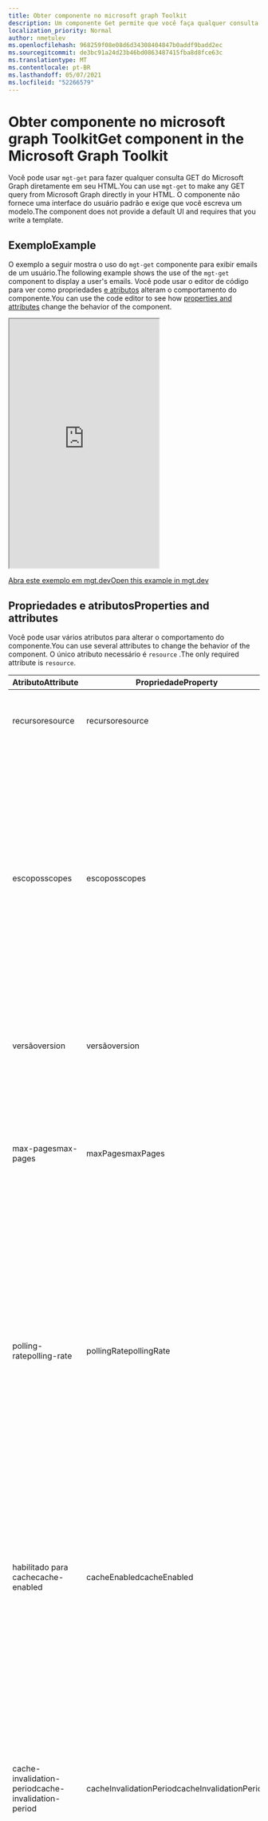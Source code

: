 ```yaml
---
title: Obter componente no microsoft graph Toolkit
description: Um componente Get permite que você faça qualquer consulta GET do Microsoft Graph diretamente em seu HTML.
localization_priority: Normal
author: nmetulev
ms.openlocfilehash: 968259f08e08d6d34308404847b0addf9badd2ec
ms.sourcegitcommit: de3bc91a24d23b46bd0863487415fba8d8fce63c
ms.translationtype: MT
ms.contentlocale: pt-BR
ms.lasthandoff: 05/07/2021
ms.locfileid: "52266579"
---
```

# <a name="get-component-in-the-microsoft-graph-toolkit"></a><span data-ttu-id="d9118-103">Obter componente no microsoft graph Toolkit</span><span class="sxs-lookup"><span data-stu-id="d9118-103">Get component in the Microsoft Graph Toolkit</span></span>

<span data-ttu-id="d9118-104">Você pode usar `mgt-get` para fazer qualquer consulta GET do Microsoft Graph diretamente em seu HTML.</span><span class="sxs-lookup"><span data-stu-id="d9118-104">You can use `mgt-get` to make any GET query from Microsoft Graph directly in your HTML.</span></span> <span data-ttu-id="d9118-105">O componente não fornece uma interface do usuário padrão e exige que você escreva um modelo.</span><span class="sxs-lookup"><span data-stu-id="d9118-105">The component does not provide a default UI and requires that you write a template.</span></span>

## <a name="example"></a><span data-ttu-id="d9118-106">Exemplo</span><span class="sxs-lookup"><span data-stu-id="d9118-106">Example</span></span>

<span data-ttu-id="d9118-107">O exemplo a seguir mostra o uso do `mgt-get` componente para exibir emails de um usuário.</span><span class="sxs-lookup"><span data-stu-id="d9118-107">The following example shows the use of the `mgt-get` component to display a user's emails.</span></span> <span data-ttu-id="d9118-108">Você pode usar o editor de código para ver como propriedades [e atributos](#properties-and-attributes) alteram o comportamento do componente.</span><span class="sxs-lookup"><span data-stu-id="d9118-108">You can use the code editor to see how [properties and attributes](#properties-and-attributes) change the behavior of the component.</span></span>

<iframe src="https://mgt.dev/iframe.html?id=components-mgt-get--get-email&source=docs" height="500"></iframe>

[<span data-ttu-id="d9118-109">Abra este exemplo em mgt.dev</span><span class="sxs-lookup"><span data-stu-id="d9118-109">Open this example in mgt.dev</span></span>](https://mgt.dev/?path=/story/components-mgt-get--get-email&source=docs)

## <a name="properties-and-attributes"></a><span data-ttu-id="d9118-110">Propriedades e atributos</span><span class="sxs-lookup"><span data-stu-id="d9118-110">Properties and attributes</span></span>

<span data-ttu-id="d9118-111">Você pode usar vários atributos para alterar o comportamento do componente.</span><span class="sxs-lookup"><span data-stu-id="d9118-111">You can use several attributes to change the behavior of the component.</span></span> <span data-ttu-id="d9118-112">O único atributo necessário é `resource` .</span><span class="sxs-lookup"><span data-stu-id="d9118-112">The only required attribute is `resource`.</span></span>

| <span data-ttu-id="d9118-113">Atributo</span><span class="sxs-lookup"><span data-stu-id="d9118-113">Attribute</span></span> | <span data-ttu-id="d9118-114">Propriedade</span><span class="sxs-lookup"><span data-stu-id="d9118-114">Property</span></span>  | <span data-ttu-id="d9118-115">Descrição</span><span class="sxs-lookup"><span data-stu-id="d9118-115">Description</span></span> |
| --- | --- | --- |
| <span data-ttu-id="d9118-116">recurso</span><span class="sxs-lookup"><span data-stu-id="d9118-116">resource</span></span> | <span data-ttu-id="d9118-117">recurso</span><span class="sxs-lookup"><span data-stu-id="d9118-117">resource</span></span> | <span data-ttu-id="d9118-118">O recurso a ser obter do Microsoft Graph (por exemplo, `/me` ).</span><span class="sxs-lookup"><span data-stu-id="d9118-118">The resource to get from Microsoft Graph (for example, `/me`).</span></span> |
| <span data-ttu-id="d9118-119">escopos</span><span class="sxs-lookup"><span data-stu-id="d9118-119">scopes</span></span> | <span data-ttu-id="d9118-120">escopos</span><span class="sxs-lookup"><span data-stu-id="d9118-120">scopes</span></span> | <span data-ttu-id="d9118-121">Matriz opcional de cadeias de caracteres se estiver usando a propriedade ou um escopo delimitado por vírgula se estiver usando o atributo.</span><span class="sxs-lookup"><span data-stu-id="d9118-121">Optional array of strings if using the property or a comma delimited scope if using the attribute.</span></span> <span data-ttu-id="d9118-122">O componente usará esses escopos (com um provedor com suporte) para garantir que o usuário tenha consentido com a permissão certa.</span><span class="sxs-lookup"><span data-stu-id="d9118-122">The component will use these scopes (with a supported provider) to ensure that the user has consented to the right permission.</span></span> |
| <span data-ttu-id="d9118-123">versão</span><span class="sxs-lookup"><span data-stu-id="d9118-123">version</span></span> | <span data-ttu-id="d9118-124">versão</span><span class="sxs-lookup"><span data-stu-id="d9118-124">version</span></span> | <span data-ttu-id="d9118-125">Versão da API opcional a ser usada ao fazer a solicitação GET.</span><span class="sxs-lookup"><span data-stu-id="d9118-125">Optional API version to use when making the GET request.</span></span> <span data-ttu-id="d9118-126">O padrão é `v1.0`.</span><span class="sxs-lookup"><span data-stu-id="d9118-126">Default is `v1.0`.</span></span>  |
| <span data-ttu-id="d9118-127">max-pages</span><span class="sxs-lookup"><span data-stu-id="d9118-127">max-pages</span></span> | <span data-ttu-id="d9118-128">maxPages</span><span class="sxs-lookup"><span data-stu-id="d9118-128">maxPages</span></span> | <span data-ttu-id="d9118-129">Número opcional de páginas (para recursos que suportam paginação).</span><span class="sxs-lookup"><span data-stu-id="d9118-129">Optional number of pages (for resources that support paging).</span></span> <span data-ttu-id="d9118-130">O padrão é 3.</span><span class="sxs-lookup"><span data-stu-id="d9118-130">Default is 3.</span></span> <span data-ttu-id="d9118-131">Definir esse valor como 0 receberá todas as páginas.</span><span class="sxs-lookup"><span data-stu-id="d9118-131">Setting this value to 0 will get all pages.</span></span>  |
| <span data-ttu-id="d9118-132">polling-rate</span><span class="sxs-lookup"><span data-stu-id="d9118-132">polling-rate</span></span> | <span data-ttu-id="d9118-133">pollingRate</span><span class="sxs-lookup"><span data-stu-id="d9118-133">pollingRate</span></span> | <span data-ttu-id="d9118-134">Número opcional de milissegundos.</span><span class="sxs-lookup"><span data-stu-id="d9118-134">Optional number of milliseconds.</span></span> <span data-ttu-id="d9118-135">Quando definido, o componente sonda o URI de solicitação para atualizações no intervalo definido.</span><span class="sxs-lookup"><span data-stu-id="d9118-135">When set, the component will poll the request URI for updates in the defined interval.</span></span> <span data-ttu-id="d9118-136">Se estiver usando uma consulta delta, a sondagem sempre consultará a API delta.</span><span class="sxs-lookup"><span data-stu-id="d9118-136">If using a delta query, polling will always query the delta API.</span></span> <span data-ttu-id="d9118-137">O modelo só será atualizado quando os dados mudarem.</span><span class="sxs-lookup"><span data-stu-id="d9118-137">The template will only refresh when the data changes.</span></span> |
| <span data-ttu-id="d9118-138">habilitado para cache</span><span class="sxs-lookup"><span data-stu-id="d9118-138">cache-enabled</span></span> | <span data-ttu-id="d9118-139">cacheEnabled</span><span class="sxs-lookup"><span data-stu-id="d9118-139">cacheEnabled</span></span> | <span data-ttu-id="d9118-140">Boolean opcional.</span><span class="sxs-lookup"><span data-stu-id="d9118-140">Optional Boolean.</span></span> <span data-ttu-id="d9118-141">Quando definido, indica que a resposta do recurso será armazenada em cache.</span><span class="sxs-lookup"><span data-stu-id="d9118-141">When set, it indicates that the response from the resource will be cached.</span></span> <span data-ttu-id="d9118-142">Substitua se `refresh()` for chamado ou se estiver em `pollingRate` uso.</span><span class="sxs-lookup"><span data-stu-id="d9118-142">Overriden if `refresh()` is called or if `pollingRate` is in use.</span></span> <span data-ttu-id="d9118-143">O padrão é `false`.</span><span class="sxs-lookup"><span data-stu-id="d9118-143">Default is `false`.</span></span> |
| <span data-ttu-id="d9118-144">cache-invalidation-period</span><span class="sxs-lookup"><span data-stu-id="d9118-144">cache-invalidation-period</span></span> | <span data-ttu-id="d9118-145">cacheInvalidationPeriod</span><span class="sxs-lookup"><span data-stu-id="d9118-145">cacheInvalidationPeriod</span></span> | <span data-ttu-id="d9118-146">Número opcional de milissegundos.</span><span class="sxs-lookup"><span data-stu-id="d9118-146">Optional number of milliseconds.</span></span> <span data-ttu-id="d9118-147">Quando definido em combinação com , o atraso antes que o cache atinja seu período `cacheEnabled` de invalidação será modificado por esse valor.</span><span class="sxs-lookup"><span data-stu-id="d9118-147">When set in combination with `cacheEnabled`, the delay before the cache reaches its invalidation period will be modified by this value.</span></span> <span data-ttu-id="d9118-148">O padrão `0` é e usará o período de invalidação padrão.</span><span class="sxs-lookup"><span data-stu-id="d9118-148">Default is `0` and will use the default invalidation period.</span></span> |
| <span data-ttu-id="d9118-149">tipo</span><span class="sxs-lookup"><span data-stu-id="d9118-149">type</span></span> | <span data-ttu-id="d9118-150">tipo</span><span class="sxs-lookup"><span data-stu-id="d9118-150">type</span></span> | <span data-ttu-id="d9118-151">Tipo opcional da resposta esperada.</span><span class="sxs-lookup"><span data-stu-id="d9118-151">Optional type of the expected response.</span></span> <span data-ttu-id="d9118-152">O padrão é `json`.</span><span class="sxs-lookup"><span data-stu-id="d9118-152">Default is `json`.</span></span> <span data-ttu-id="d9118-153">Suporta `json` ou `image` (só há suporte para pontos de extremidade terminando com `/photo/value$` ).</span><span class="sxs-lookup"><span data-stu-id="d9118-153">Supports `json` or `image` (only be supported on endpoints ending with `/photo/value$`).</span></span> |
| <span data-ttu-id="d9118-154">N/D</span><span class="sxs-lookup"><span data-stu-id="d9118-154">N/A</span></span> | <span data-ttu-id="d9118-155">response</span><span class="sxs-lookup"><span data-stu-id="d9118-155">response</span></span> | <span data-ttu-id="d9118-156">Resposta somente leitura do Microsoft Graph se a solicitação foi bem-sucedida.</span><span class="sxs-lookup"><span data-stu-id="d9118-156">Read-only response from Microsoft Graph if request was successful.</span></span>  |
| <span data-ttu-id="d9118-157">N/D</span><span class="sxs-lookup"><span data-stu-id="d9118-157">N/A</span></span> |<span data-ttu-id="d9118-158">erro</span><span class="sxs-lookup"><span data-stu-id="d9118-158">error</span></span>| <span data-ttu-id="d9118-159">Erro somente leitura do Microsoft Graph se a solicitação não tiver sido bem-sucedida.</span><span class="sxs-lookup"><span data-stu-id="d9118-159">Read-only error from Microsoft Graph if request was not successful.</span></span> |

## <a name="methods"></a><span data-ttu-id="d9118-160">Métodos</span><span class="sxs-lookup"><span data-stu-id="d9118-160">Methods</span></span>
| <span data-ttu-id="d9118-161">Método</span><span class="sxs-lookup"><span data-stu-id="d9118-161">Method</span></span> | <span data-ttu-id="d9118-162">Descrição</span><span class="sxs-lookup"><span data-stu-id="d9118-162">Description</span></span> |
| --- | --- |
| <span data-ttu-id="d9118-163">refresh(force?:boolean)</span><span class="sxs-lookup"><span data-stu-id="d9118-163">refresh(force?:boolean)</span></span> | <span data-ttu-id="d9118-164">Chame o método para atualizar os dados.</span><span class="sxs-lookup"><span data-stu-id="d9118-164">Call the method to refresh the data.</span></span> <span data-ttu-id="d9118-165">Por padrão, a interface do usuário só será atualizada se os dados mudarem.</span><span class="sxs-lookup"><span data-stu-id="d9118-165">By default, the UI will only update if the data changes.</span></span> <span data-ttu-id="d9118-166">Passe `true` para forçar o componente a atualizar.</span><span class="sxs-lookup"><span data-stu-id="d9118-166">Pass `true` to force the component to update.</span></span>  |


## <a name="events"></a><span data-ttu-id="d9118-167">Eventos</span><span class="sxs-lookup"><span data-stu-id="d9118-167">Events</span></span>
| <span data-ttu-id="d9118-168">Evento</span><span class="sxs-lookup"><span data-stu-id="d9118-168">Event</span></span> | <span data-ttu-id="d9118-169">Detalhe</span><span class="sxs-lookup"><span data-stu-id="d9118-169">Detail</span></span> | <span data-ttu-id="d9118-170">Descrição</span><span class="sxs-lookup"><span data-stu-id="d9118-170">Description</span></span> |
| --- | --- | --- |
| <span data-ttu-id="d9118-171">dataChange</span><span class="sxs-lookup"><span data-stu-id="d9118-171">dataChange</span></span> | <span data-ttu-id="d9118-172">O detalhe contém `response` os objetos `error` e.</span><span class="sxs-lookup"><span data-stu-id="d9118-172">The detail contains the `response` and `error` objects.</span></span> | <span data-ttu-id="d9118-173">Acionado quando a resposta ou o erro mudam.</span><span class="sxs-lookup"><span data-stu-id="d9118-173">Fired when the response or error change.</span></span> |

## <a name="templates"></a><span data-ttu-id="d9118-174">Modelos</span><span class="sxs-lookup"><span data-stu-id="d9118-174">Templates</span></span>

<span data-ttu-id="d9118-175">O `mgt-get` componente dá suporte a vários [modelos](../customize-components/templates.md) que você pode usar para definir a aparência.</span><span class="sxs-lookup"><span data-stu-id="d9118-175">The `mgt-get` component supports several [templates](../customize-components/templates.md) that you can use to define the look and feel.</span></span> <span data-ttu-id="d9118-176">Para especificar um modelo, inclua um elemento dentro de um componente e de definir o `<template>` valor como um dos `data-type` seguintes.</span><span class="sxs-lookup"><span data-stu-id="d9118-176">To specify a template, include a `<template>` element inside a component and set the `data-type` value to one of the following.</span></span>

| <span data-ttu-id="d9118-177">Tipo de dados</span><span class="sxs-lookup"><span data-stu-id="d9118-177">Data type</span></span> | <span data-ttu-id="d9118-178">Contexto de dados</span><span class="sxs-lookup"><span data-stu-id="d9118-178">Data context</span></span> | <span data-ttu-id="d9118-179">Descrição</span><span class="sxs-lookup"><span data-stu-id="d9118-179">Description</span></span> |
| --- | --- | --- |
| <span data-ttu-id="d9118-180">Padrão.</span><span class="sxs-lookup"><span data-stu-id="d9118-180">default</span></span> | <span data-ttu-id="d9118-181">A resposta do Microsoft Graph.</span><span class="sxs-lookup"><span data-stu-id="d9118-181">The response from Microsoft Graph.</span></span> | <span data-ttu-id="d9118-182">O modelo padrão é necessário para renderizar os dados provenientes do Microsoft Graph.</span><span class="sxs-lookup"><span data-stu-id="d9118-182">The default template is required to render the data coming from Microsoft Graph.</span></span> |
| <span data-ttu-id="d9118-183">valor</span><span class="sxs-lookup"><span data-stu-id="d9118-183">value</span></span> | <span data-ttu-id="d9118-184">Item de dados da matriz `value` retornada</span><span class="sxs-lookup"><span data-stu-id="d9118-184">Data item from the returned `value` array</span></span> | <span data-ttu-id="d9118-185">Use o modelo em vez do modelo ao esperar que a resposta do gráfico contenha uma matriz de itens - como mensagens, arquivos `value` `default` ou **usuários**.  </span><span class="sxs-lookup"><span data-stu-id="d9118-185">Use the `value` template instead of the `default` template when expecting the response from the graph to contain an array of items - such as **messages**, **files**, or **users**.</span></span> <span data-ttu-id="d9118-186">O `value` modelo será repetido automaticamente para cada item retornado pelo recurso.</span><span class="sxs-lookup"><span data-stu-id="d9118-186">The `value` template will automatically be repeated for each item returned by the resource.</span></span> <span data-ttu-id="d9118-187">O `value` modelo também começará a renderizar os itens assim que eles estão prontos (ao contrário do modelo padrão).</span><span class="sxs-lookup"><span data-stu-id="d9118-187">The `value` template will also start rendering the items as soon as they are ready (unlike the default template).</span></span>|
| <span data-ttu-id="d9118-188">erro</span><span class="sxs-lookup"><span data-stu-id="d9118-188">error</span></span> | <span data-ttu-id="d9118-189">O erro do Microsoft Graph.</span><span class="sxs-lookup"><span data-stu-id="d9118-189">The error from Microsoft Graph.</span></span> | <span data-ttu-id="d9118-190">Esse modelo será usado se houver um erro ao fazer a solicitação.</span><span class="sxs-lookup"><span data-stu-id="d9118-190">This template will be used if there is an error making the request.</span></span> |
| <span data-ttu-id="d9118-191">loading</span><span class="sxs-lookup"><span data-stu-id="d9118-191">loading</span></span> | <span data-ttu-id="d9118-192">N/D</span><span class="sxs-lookup"><span data-stu-id="d9118-192">N/A</span></span> | <span data-ttu-id="d9118-193">Esse modelo é usado enquanto a solicitação está sendo feita.</span><span class="sxs-lookup"><span data-stu-id="d9118-193">This template is used while the request is being made.</span></span> |

## <a name="microsoft-graph-permissions"></a><span data-ttu-id="d9118-194">Permissões do Microsoft Graph</span><span class="sxs-lookup"><span data-stu-id="d9118-194">Microsoft Graph permissions</span></span>

<span data-ttu-id="d9118-195">Para obter mais informações sobre permissões, consulte a referência de permissões [do](../../permissions-reference.md)Microsoft Graph .</span><span class="sxs-lookup"><span data-stu-id="d9118-195">For more information about permissions, see the Microsoft Graph [permissions reference](../../permissions-reference.md).</span></span> 

## <a name="authentication"></a><span data-ttu-id="d9118-196">Autenticação</span><span class="sxs-lookup"><span data-stu-id="d9118-196">Authentication</span></span>

<span data-ttu-id="d9118-197">O controle usa o provedor de autenticação global descrito na [documentação de autenticação](../providers/providers.md) para buscar os dados necessários.</span><span class="sxs-lookup"><span data-stu-id="d9118-197">The control uses the global authentication provider described in the [authentication documentation](../providers/providers.md) to fetch the required data.</span></span>

## <a name="cache"></a><span data-ttu-id="d9118-198">Cache</span><span class="sxs-lookup"><span data-stu-id="d9118-198">Cache</span></span>

<span data-ttu-id="d9118-199">Para habilitar e configurar o cache, use `cacheEnabled` as propriedades `cacheInvalidationPeriod` e.</span><span class="sxs-lookup"><span data-stu-id="d9118-199">To enable and configure the cache, use the `cacheEnabled` and `cacheInvalidationPeriod` properties.</span></span> <span data-ttu-id="d9118-200">Por padrão, o `mgt-get` componente não armazena em cache nenhuma resposta.</span><span class="sxs-lookup"><span data-stu-id="d9118-200">By default, the `mgt-get` component does not cache any responses.</span></span>

|<span data-ttu-id="d9118-201">Armazenamento de objetos</span><span class="sxs-lookup"><span data-stu-id="d9118-201">Object store</span></span>|<span data-ttu-id="d9118-202">Dados armazenados em cache</span><span class="sxs-lookup"><span data-stu-id="d9118-202">Cached data</span></span>|<span data-ttu-id="d9118-203">Comentários</span><span class="sxs-lookup"><span data-stu-id="d9118-203">Remarks</span></span>|
|-----------|-----------|-------|
|`response`|<span data-ttu-id="d9118-204">Resposta completa recuperada do Microsoft Graph para a consulta especificada na `resource` propriedade de `mgt-get`</span><span class="sxs-lookup"><span data-stu-id="d9118-204">Complete response retrieved from Microsoft Graph for the query specified in the `resource` property of `mgt-get`</span></span>|

<span data-ttu-id="d9118-205">Consulte [Cache para](../customize-components/cache.md) obter mais detalhes.</span><span class="sxs-lookup"><span data-stu-id="d9118-205">See [Caching](../customize-components/cache.md) for more details.</span></span>

